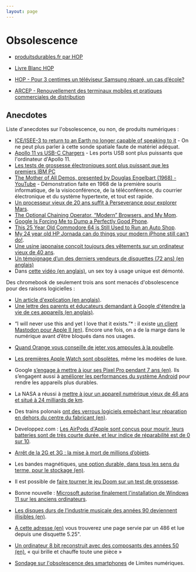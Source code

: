 ```yaml
---
layout: page
---
```


# Obsolescence

- [produitsdurables.fr par HOP](https://www.produitsdurables.fr/)
- [Livre Blanc HOP](https://www.halteobsolescence.org/wp-content/uploads/2019/02/Livre-Blanc.pdf)
- [HOP - Pour 3 centimes un téléviseur Samsung réparé, un cas d’école?](https://www.halteobsolescence.org/une-tv-samsung-victime-dobsolescence-programmee/)

- [ARCEP - Renouvellement des terminaux mobiles et pratiques commerciales de distribution](https://www.arcep.fr/uploads/tx_gspublication/rapport-renouvellement-terminaux-mobiles-pratiques-commerciales-distribution-juillet2021.pdf)

## Anecdotes

Liste d'anecdotes sur l'obsolescence, ou non, de produits numériques : 

- [ICE/ISEE-3 to return to an Earth no longer capable of speaking to it](http://www.planetary.org/blogs/emily-lakdawalla/2014/02070836-isee-3.html) - On ne peut plus parler à cette sonde spatiale faute de matériel adéquat.
- [Apollo 11 vs USB-C Chargers](https://forrestheller.com/Apollo-11-Computer-vs-USB-C-chargers.html) - Les ports USB sont plus puissants que l'ordinateur d'Apollo 11.
- [Les tests de grossesse électroniques sont plus puissant que les premiers IBM PC](https://twitter.com/foone/status/1301707401024827392)
- [The Mother of All Demos, presented by Douglas Engelbart (1968) - YouTube](https://www.youtube.com/watch?v=yJDv-zdhzMY) - Démonstration faite en 1968 de la première souris informatique, de la visioconférence, de la téléconférence, du courrier électronique et du système hypertexte, et tout est rapide.
- [Un processeur vieux de 20 ans suffit à Perseverance pour explorer Mars](https://www.numerama.com/sciences/692822-un-processeur-vieux-de-20-ans-suffit-a-perseverance-pour-explorer-mars.html).
- [The Optional Chaining Operator, “Modern” Browsers, and My Mom](https://blog.jim-nielsen.com/2022/a-web-for-all/).
- [Google Is Forcing Me to Dump a Perfectly Good Phone](https://www.vice.com/en/article/dypxpx/google-is-forcing-me-to-dump-a-perfectly-good-phone).
- [This 25 Year Old Commodore 64 is Still Used to Run an Auto Shop](https://web.archive.org/web/20230615193406/https://gamerant.com/commodore-64-auto-shop/).
- [My 24 year old HP Jornada can do things your modern iPhone still can't do!](https://raymii.org/s/blog/My_24_year_old_HP_Jornada_can_do_things_your_modern_iPhone_still_cant_do.html).
- [Une usine japonaise conçoit toujours des vêtements sur un ordinateur vieux de 40 ans](https://www.youtube.com/watch?v=zWJZFQHklBg).
- [Un témoignage d’un des derniers vendeurs de disquettes (72 ans) (en anglais)](https://eyeondesign.aiga.org/we-spoke-with-the-last-person-standing-in-the-floppy-disk-business/)
- Dans [cette vidéo (en anglais)](https://www.youtube.com/watch?v=QJSnf04K9WI), un sex toy à usage unique est démonté.

Des chromebook de seulement trois ans sont menacés d'obsolescence pour des raisons logicielles :
- [Un article d'explication (en anglais)](https://www.mercurynews.com/2023/07/24/built-in-software-death-dates-are-sending-thousands-of-schools-chromebooks-to-the-recycling-bin/).
- [Une lettre des parents et éducateurs demandant à Google d'étendre la vie de ces appareils (en anglais)](https://pirg.org/edfund/resources/chromebook-expiration-full-letter/).

* “I will never use this and yet I love that it exists.”* : il existe [un client Mastodon pour Apple II (en)](https://www.colino.net/wordpress/en/mastodon-for-apple-ii/). Encore une fois, on a de la marge dans le numérique avant d’être bloqués dans nos usages.
* [Quand Orange vous conseille de jeter vos ampoules à la poubelle](https://www.frandroid.com/marques/orange/1830761_quand-orange-vous-conseille-de-jeter-vos-ampoules-a-la-poubelle).
* [Les premières Apple Watch sont obsolètes](https://www.bfmtv.com/tech/apple/les-premieres-apple-watch-sont-desormais-obsoletes-le-modele-a-18-000-euros-aussi_AV-202310030390.html), même les modèles de luxe.
* Google [s’engage à mettre à jour ses Pixel Pro pendant 7 ans (en)](https://www.theverge.com/2023/10/4/23899900/google-pixel-8-pro-android-updates-7-years-security-features). Ils s’engagent aussi à [améliorer les performances du système Android](https://www.presse-citron.net/voici-comment-android-va-lutter-contre-lobsolescence-des-smartphones/) pour rendre les appareils plus durables.
* La NASA a réussi à [mettre à jour un appareil numérique vieux de 46 ans et situé à 24 milliards de km](https://www.huffingtonpost.fr/science/video/la-nasa-envoie-a-la-sonde-voyager-1-une-mise-a-jour-46-ans-apres-son-lancement-et-ca-fonctionne_224826.html).
* Des trains polonais [ont des verrous logiciels empêchant leur réparation en dehors du centre du fabricant (en)](https://badcyber.com/dieselgate-but-for-trains-some-heavyweight-hardware-hacking/).

* Developpez.com : [Les AirPods d'Apple sont conçus pour mourir, leurs batteries sont de très courte durée, et leur indice de réparabilité est de 0 sur 10](https://hardware.developpez.com/actu/356844/Les-AirPods-d-Apple-sont-concus-pour-mourir-leurs-batteries-sont-de-tres-courte-duree-et-leur-indice-de-reparabilite-est-de-0-sur-10-c-est-une-honte-environnementale-d-apres-Lucas-Gutterman/).
* [Arrêt de la 2G et 3G : la mise à mort de millions d’objets](https://reporterre.net/Arret-de-la-2G-et-3G-la-mise-a-mort-de-millions-d-objets).

* Les bandes magnétiques, [une option durable, dans tous les sens du terme, pour le stockage (en)](https://www.intelligentdatacentres.com/2022/12/29/tape-the-sustainable-option-for-modern-data-storage-and-archiving-needs/).
* Il est possible de [faire tourner le jeu Doom sur un test de grossesse](https://x.com/Foone/status/1302820468819288066).
* Bonne nouvelle : [Microsoft autorise finalement l'installation de Windows 11 sur les anciens ordinateurs](https://les-enovateurs.com/breves/microsoft-retropedale-autorise-windows-11-anciens-ordinateurs).
* [Les disques durs de l’industrie musicale des années 90 deviennent illisibles (en)](https://www.wired.com/story/music-industry-hard-drive-storage-archives/).
* [A cette adresse (en)](http://lc.daveki.ng:4080/) vous trouverez une page servie par un 486 et lue depuis une disquette 5.25".

* [Un ordinateur 8 bit reconstruit avec des composants des années 50 (en)](https://www.thetubecomputer.com/), « qui brille et chauffe toute une pièce »


* [Sondage sur l'obsolescence des smartphones](https://limitesnumeriques.fr/travaux-productions/sondage-obsolescence-smartphones) de Limites numériques.